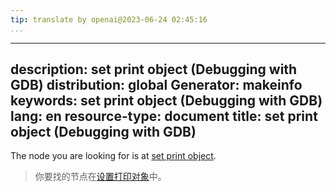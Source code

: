```yaml
---
tip: translate by openai@2023-06-24 02:45:16
...
```

---
description: set print object (Debugging with GDB)
distribution: global
Generator: makeinfo
keywords: set print object (Debugging with GDB)
lang: en
resource-type: document
title: set print object (Debugging with GDB)
---

The node you are looking for is at [set print object](Print-Settings.html#set-print-object).

> 你要找的节点在[设置打印对象](Print-Settings.html#set-print-object)中。
